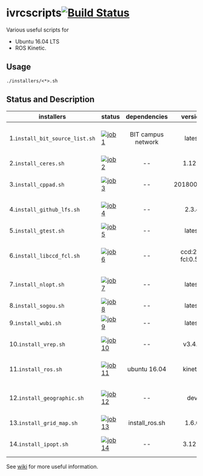 # ivrcscripts[![Build Status](https://travis-ci.com/bit-ivrc/ivrcscripts.svg?token=Jmj6MSYSGZmX9ePjdawa&branch=master)](https://travis-ci.com/bit-ivrc/ivrcscripts)
Various useful scripts for
* Ubuntu 16.04 LTS
* ROS Kinetic.


## Usage

```
./installers/<*>.sh
```

## Status and Description

| installers | status  | dependencies | version | description |
| ------ | ------ | :------: | :-------: | -------- |
| 1.`install_bit_source_list.sh` | [![job1][1]][0] | BIT campus network | latest | Update [sources.list](http://wiki.ubuntu.org.cn/%E6%A8%A1%E6%9D%BF:16.04source) with the BIT apt Mirror|
| 2.`install_ceres.sh`    | [![job2][2]][0]  |  -- | 1.12.0 | [Google Ceres Solver](http://ceres-solver.org/) |
| 3.`install_cppad.sh`    | [![job3][3]][0]  | -- | 20180000.0 | [Automatic Differentiation Library](http://coin-or.github.io/CppAD/doc/cppad.htm) |
| 4.`install_github_lfs.sh`    | [![job4][4]][0]  | -- | 2.3.4 | [Git Large File Storage](https://git-lfs.github.com/) Support |
| 5.`install_gtest.sh`    | [![job5][5]][0]  | -- | latest | [Google Unit Test Library](https://github.com/google/googletest) |
| 6.`install_libccd_fcl.sh`    | [![job6][6]][0]  | -- | ccd:2.0, fcl:0.5.0 | Collision Checking Library, [FCL](https://github.com/flexible-collision-library/fcl), [CCD](https://github.com/danfis/libccd) |
| 7.`install_nlopt.sh`    | [![job7][7]][0]  | -- | latest | [Nonlinear Programming Solver](https://nlopt.readthedocs.io/en/latest/) |
| 8.`install_sogou.sh`    | [![job8][8]][0]  | -- | latest | [Pinyin Input Method](https://pinyin.sogou.com/linux/?r=pinyin) |
| 9.`install_wubi.sh`    | [![job9][9]][0]  | -- | latest | [Wubi Input Method](https://fcitx-im.org/wiki/Fcitx/zh-hans) |
| 10.`install_vrep.sh`    | [![job10][10]][0]  | -- | v3.4.0 | [A General 3D Simulator for Robotics](http://www.coppeliarobotics.com/).|
| 11.`install_ros.sh`    | [![job11][11]][0]  | ubuntu 16.04 | kinetic | [Robot Operating System](http://www.ros.org/) |
| 12.`install_geographic.sh`    | [![job12][12]][0]  | -- | dev | [A Library for Solving Geodesic Problems](https://geographiclib.sourceforge.io/).|
| 13.`install_grid_map.sh`    | [![job13][13]][0]  | install_ros.sh | 1.6.0 | [A Grid Map Library](https://github.com/anybotics/grid_map) |
| 14.`install_ipopt.sh`    | [![job14][14]][0]  | -- | 3.12.4 | [Nonliner Programming Solver](https://projects.coin-or.org/Ipopt) |


See [wiki](https://github.com/bit-ivrc/ivrcscripts/wiki) for more useful information.

[0]: https://travis-ci.org/bit-ivrc/ivrcscripts
[1]: https://travis-matrix-badges.herokuapp.com/repos/bit-ivrc/ivrcscripts/branches/feature_install_wubi_input_method/1
[2]: https://travis-matrix-badges.herokuapp.com/repos/bit-ivrc/ivrcscripts/branches/feature_install_wubi_input_method/2
[3]: https://travis-matrix-badges.herokuapp.com/repos/bit-ivrc/ivrcscripts/branches/feature_install_wubi_input_method/3
[4]: https://travis-matrix-badges.herokuapp.com/repos/bit-ivrc/ivrcscripts/branches/feature_install_wubi_input_method/4
[5]: https://travis-matrix-badges.herokuapp.com/repos/bit-ivrc/ivrcscripts/branches/feature_install_wubi_input_method/5
[6]: https://travis-matrix-badges.herokuapp.com/repos/bit-ivrc/ivrcscripts/branches/feature_install_wubi_input_method/6
[7]: https://travis-matrix-badges.herokuapp.com/repos/bit-ivrc/ivrcscripts/branches/feature_install_wubi_input_method/7
[8]: https://travis-matrix-badges.herokuapp.com/repos/bit-ivrc/ivrcscripts/branches/feature_install_wubi_input_method/8
[9]: https://travis-matrix-badges.herokuapp.com/repos/bit-ivrc/ivrcscripts/branches/feature_install_wubi_input_method/9
[10]: https://travis-matrix-badges.herokuapp.com/repos/bit-ivrc/ivrcscripts/branches/feature_install_wubi_input_method/10
[11]: https://travis-matrix-badges.herokuapp.com/repos/bit-ivrc/ivrcscripts/branches/feature_install_wubi_input_method/11
[12]: https://travis-matrix-badges.herokuapp.com/repos/bit-ivrc/ivrcscripts/branches/feature_install_wubi_input_method/12
[13]: https://travis-matrix-badges.herokuapp.com/repos/bit-ivrc/ivrcscripts/branches/feature_install_wubi_input_method/13
[14]: https://travis-matrix-badges.herokuapp.com/repos/bit-ivrc/ivrcscripts/branches/feature_install_wubi_input_method/14

